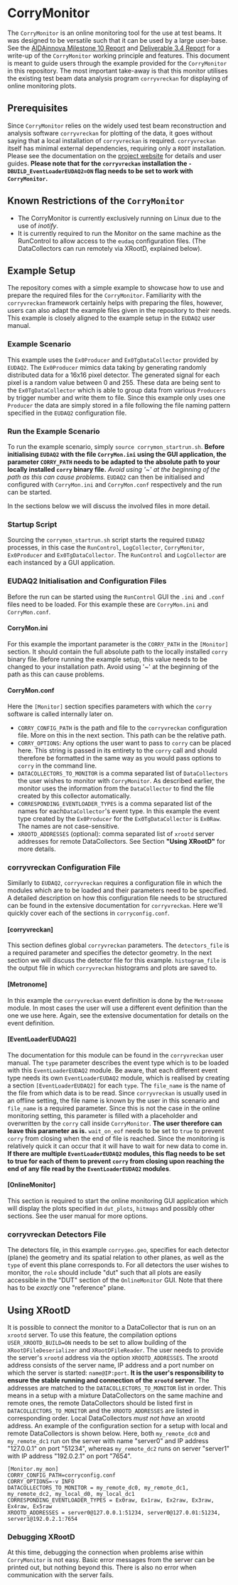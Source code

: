 # CorryMonitor

The `CorryMonitor` is an online monitoring tool for the use at test beams. It was designed to be versatile such that it can be used by a large user-base. See the [AIDAinnova Milestone 10 Report](https://zenodo.org/records/8402178) and [Deliverable 3.4 Report](https://zenodo.org/records/12731423) for a write-up of the `CorryMonitor` working principle and features. This document is meant to guide users through the example provided for the `CorryMonitor` in this repository.
The most important take-away is that this monitor utilises the existing test beam data analysis program `corryvreckan` for displaying of online monitoring plots.

## Prerequisites

Since `CorryMonitor` relies on the widely used test beam reconstruction and analysis software `corryvreckan` for plotting of the data, it goes without saying that a local installation of `corryvreckan` is required. `corryvreckan` itself has minimal external dependencies, requiring only a `ROOT` installation. Please see the documentation on the [project website](https://project-corryvreckan.web.cern.ch/project-corryvreckan/page/about/) for details and user guides.
**Please note that for the `corryvreckan` installation the `-DBUILD_EventLoaderEUDAQ2=ON` flag needs to be set to work with `CorryMonitor`.**

## Known Restrictions of the `CorryMonitor`

- The CorryMonitor is currently exclusively running on Linux due to the use of *inotify*.
- It is currently required to run the Monitor on the same machine as the RunControl to allow access to the `eudaq` configuration files. (The DataCollectors can run remotely via XRootD, explained below).

## Example Setup

The repository comes with a simple example to showcase how to use and prepare the required files for the `CorryMonitor`. Familiarity with the `corryvreckan` framework certainly helps with preparing the files, however, users can also adapt the example files given in the repository to their needs.
This example is closely aligned to the example setup in the `EUDAQ2` user manual.

### Example Scenario

This example uses the `Ex0Producer` and `Ex0TgDataCollector` provided by `EUDAQ2`. The `Ex0Producer` mimics data taking by generating randomly distributed data for a 16x16 pixel detector. The generated signal for each pixel is a random value between 0 and 255. These data are being sent to the `Ex0TgDataCollector` which is able to group data from various `Producers` by trigger number and write them to file. Since this example only uses one `Producer` the data are simply stored in a file following the file naming pattern specified in the `EUDAQ2` configuration file.

### Run the Example Scenario

To run the example scenario, simply `source corrymon_startrun.sh`. **Before initialising `EUDAQ2` with the file `CorryMon.ini` using the GUI application, the parameter `CORRY_PATH` needs to be adapted to the absolute path to your locally installed `corry` binary file.** *Avoid using '~' at the beginning of the path as this can cause problems.*
`EUDAQ2` can then be initialised and configured with `CorryMon.ini` and `CorryMon.conf` respectively and the run can be started.

In the sections below we will discuss the involved files in more detail.

### Startup Script

Sourcing the `corrymon_startrun.sh` script starts the required `EUDAQ2` processes, in this case the `RunControl`, `LogCollector`, `CorryMonitor`, `Ex0Producer` and `Ex0TgDataCollector`.  The `RunControl` and `LogCollector` are each instanced by a GUI application.

### EUDAQ2 Initialisation and Configuration Files

Before the run can be started using the `RunControl` GUI the `.ini` and `.conf` files need to be loaded. For this example these are `CorryMon.ini` and `CorryMon.conf`.

#### CorryMon.ini

For this example the important parameter is the `CORRY_PATH` in the `[Monitor]` section. It should contain the full absolute path to the locally installed `corry` binary file. Before running the example setup, this value needs to be changed to your installation path. Avoid using '~' at the beginning of the path as this can cause problems.

#### CorryMon.conf

 Here the `[Monitor]` section specifies parameters with which the `corry` software is called internally later on.

- `CORRY_CONFIG_PATH` is the path and file to the `corryvreckan` configuration file. More on this in the next section. This path can be the relative path.
- `CORRY_OPTIONS`: Any options the user want to pass to `corry` can be placed here. This string is passed in its entirety to the `corry` call and should therefore be formatted in the same way as you would pass options to `corry` in the command line.
- `DATACOLLECTORS_TO_MONITOR` is a comma separated list of `DataCollectors` the user wishes to monitor with `CorryMonitor`. As described earlier, the monitor uses the information from the `DataCollector` to find the file created by this collector automatically.
- `CORRESPONDING_EVENTLOADER_TYPES` is a comma separated list of the names for each`DataCollector`'s event type. In this example the event type created by the `Ex0Producer` for the `Ex0TgDataCollector` is `Ex0Raw`. The names are not case-sensitive.
- `XROOTD_ADDRESSES` (optional): comma separated list of `xrootd` server addresses for remote DataCollectors. See Section **"Using XRootD"** for more details.

### corryvreckan Configuration File

Similarly to `EUDAQ2`, `corryvreckan` requires a configuration file in which the modules which are to be loaded and their parameters need to be specified. A detailed description on how this configuration file needs to be structured can be found in the extensive documentation for `corryvreckan`. Here we'll quickly cover each of the sections in `corryconfig.conf`.

#### [corryvreckan]

This section defines global `corryvreckan` parameters. The `detectors_file` is a required parameter and specifies the detector geometry. In the next section we will discuss the detector file for this example.
`histogram_file` is the output file in which `corryvreckan` histograms and plots are saved to.

#### [Metronome]

In this example the `corryvreckan` event definition is done by the `Metronome` module. In most cases the user will use a different event definition than the one we use here. Again, see the extensive documentation for details on the event definition.

#### [EventLoaderEUDAQ2]

The documentation for this module can be found in the `corryvreckan` user manual.
The `type` parameter describes the event type which is to be loaded with this `EventLoaderEUDAQ2` module. Be aware, that each different event type needs its own `EventLoaderEUDAQ2` module, which is realised by creating a section `[EventLoaderEUDAQ2]` for each `type`.
The `file_name` is the name of the file from which data is to be read. Since `corryvreckan` is usually used in an offline setting, the file name is known by the user in this scenario and `file_name` is a required parameter. Since this is not the case in the online monitoring setting, this parameter is filled with a placeholder and overwritten by the `corry` call inside `CorryMonitor`. **The user therefore can leave this parameter as is.**
`wait_on_eof` needs to be set to `true` to prevent `corry` from closing when the end of file is reached. Since the monitoring is relatively quick it can occur that it will have to wait for new data to come in. **If there are multiple `EventLoaderEUDAQ2` modules, this flag needs to be set to true for each of them to prevent `corry` from closing upon reaching the end of any file read by the `EventLoaderEUDAQ2` modules**.

#### [OnlineMonitor]

This section is required to start the online monitoring GUI application which will display the plots specified in `dut_plots`, `hitmaps` and possibly other sections. See the user manual for more options.

### corryvreckan Detectors File

The detectors file, in this example `corrygeo.geo`, specifies for each detector (plane) the geometry and its spatial relation to other planes, as well as the `type` of event this plane corresponds to. For all detectors the user wishes to monitor, the `role` should include "dut" such that all plots are easily accessible in the "DUT" section of the `OnlineMonitor` GUI.
Note that there has to be *exactly* one "reference" plane.

## Using XRootD

It is possible to connect the monitor to a DataCollector that is run on an `xrootd` server. To use this feature, the compilation options `USER_XROOTD_BUILD=ON` needs to be set to allow building of the `XRootDFileDeserializer` and `XRootDFileReader`.
The user needs to provide the server's `xrootd` address via the option `XROOTD_ADDRESSES`. The xrootd address consists of the server name, IP address and a port number on which the server is started: `name@IP:port`. **It is the user's responsibility to ensure the stable running and connection of the `xrootd` server**.
The addresses are matched to the `DATACOLLECTORS_TO_MONITOR` list in order. This means in a setup with a mixture DataCollectors on the same machine and remote ones, the remote DataCollectors should be listed first in `DATACOLLECTORS_TO_MONITOR` and the `XROOTD_ADDRESSES` are listed in corresponding order. Local DataCollectors *must not have* an xrootd address.
An example of the configuration section for a setup with local and remote DataCollectors is shown below. Here, both `my_remote_dc0` and `my_remote_dc1` run on the server with name "server0" and IP address "127.0.0.1" on port "51234", whereas `my_remote_dc2` runs on server "server1" with IP address "192.0.2.1" on port "7654".

    [Monitor.my_mon]
    CORRY_CONFIG_PATH=corryconfig.conf
    CORRY_OPTIONS=-v INFO
    DATACOLLECTORS_TO_MONITOR = my_remote_dc0, my_remote_dc1, my_remote_dc2, my_local_d0, my_local_dc1
    CORRESPONDING_EVENTLOADER_TYPES = Ex0raw, Ex1raw, Ex2raw, Ex3raw, Ex4raw, Ex5raw
    XROOTD_ADDRESSES = server0@127.0.0.1:51234, server0@127.0.01:51234, server1@192.0.2.1:7654

### Debugging XRootD

At this time, debugging the connection when problems arise within `CorryMonitor` is not easy. Basic error messages from the server can be printed out, but nothing beyond this. There is also no error when communication with the server fails.